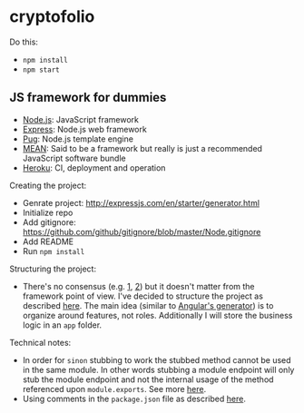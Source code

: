 # cryptofolio

Do this:

- `npm install`
- `npm start`

## JS framework for dummies

- [Node.js](https://nodejs.org/en/): JavaScript framework
- [Express](http://expressjs.com/): Node.js web framework
- [Pug](https://github.com/pugjs/pug): Node.js template engine
- [MEAN](http://mean.io/): Said to be a framework but really is just a recommended JavaScript software bundle
- [Heroku](https://devcenter.heroku.com/articles/getting-started-with-nodejs#introduction): CI, deployment and operation

Creating the project:
- Genrate project: http://expressjs.com/en/starter/generator.html
- Initialize repo
- Add gitignore: https://github.com/github/gitignore/blob/master/Node.gitignore
- Add README
- Run `npm install`

Structuring the project:
- There's no consensus (e.g. [1](https://www.infoworld.com/article/3204205/node-js/7-keys-to-structuring-your-nodejs-app.html), [2](https://blog.risingstack.com/node-hero-node-js-project-structure-tutorial/)) but it doesn't matter from the framework point of view. I've decided to structure the project as described [here](https://blog.risingstack.com/node-hero-node-js-project-structure-tutorial/). The main idea (similar to [Angular's generator](https://github.com/angular/angular-cli#generating-components-directives-pipes-and-services)) is to organize around features, not roles. Additionally I will store the business logic in an `app` folder.

Technical notes:

- In order for `sinon` stubbing to work the stubbed method cannot be used in the same module. In other words stubbing a module endpoint will only stub the module endpoint and not the internal usage of the method referenced upon `module.exports`. See more [here](https://stackoverflow.com/a/47949094/2771889).
- Using comments in the `package.json` file as described [here](https://stackoverflow.com/a/14221781/2771889).
